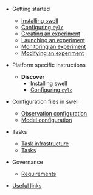 - Getting started

  - [Installing swell](installing_swell.md)
  - [Configuring `cylc`](configuring_cylc.md)
  - [Creating an experiment](creating_an_experiment.md)
  - [Launching an experiment](launching_an_experiment.md)
  - [Monitoring an experiment](monitoring_an_experiment.md)
  - [Modifying an experiment](modifying_an_experiment.md)


- Platform specific instructions

  - **Discover**
    - [Installing swell](platforms/discover/installing_swell_discover.md)
    - [Configuring `cylc`](platforms/discover/configuring_cylc_discover.md)

- Configuration files in swell

  - [Observation configuration](observation_configuration.md)
  - [Model configuration](model_configuration.md)

- Tasks

  - [Task infrastructure](task_infrastructure.md)
  - [Tasks](tasks.md)

- Governance

  - [Requirements](requirements.md)

- [Useful links](useful_links.md)
